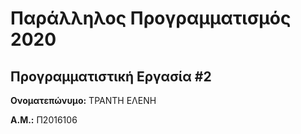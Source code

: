 # Παράλληλος Προγραμματισμός 2020
## Προγραμματιστική Εργασία #2

**Ονοματεπώνυμο:** ΤΡΑΝΤΗ ΕΛΕΝΗ

**Α.Μ.:** Π2016106


